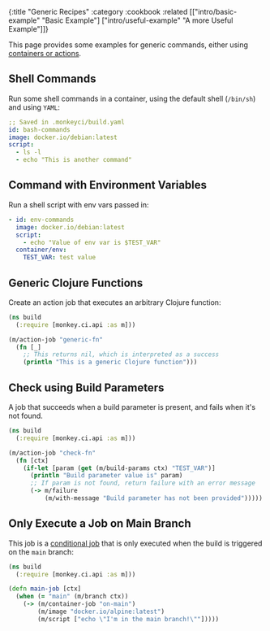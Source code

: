 {:title "Generic Recipes"
 :category :cookbook
 :related [["intro/basic-example" "Basic Example"]
           ["intro/useful-example" "A more Useful Example"]]}

This page provides some examples for generic commands, either using [containers or actions](jobs).

## Shell Commands

Run some shell commands in a container, using the default shell (`/bin/sh`) and using `YAML`:

```yaml
;; Saved in .monkeyci/build.yaml
id: bash-commands
image: docker.io/debian:latest
script:
  - ls -l
  - echo "This is another command"
```

## Command with Environment Variables

Run a shell script with env vars passed in:

```yaml
- id: env-commands
  image: docker.io/debian:latest
  script:
    - echo "Value of env var is $TEST_VAR"
  container/env:
    TEST_VAR: test value
```

## Generic Clojure Functions

Create an action job that executes an arbitrary Clojure function:

```clojure
(ns build
  (:require [monkey.ci.api :as m]))

(m/action-job "generic-fn"
  (fn [_]
    ;; This returns nil, which is interpreted as a success
    (println "This is a generic Clojure function")))
```

## Check using Build Parameters

A job that succeeds when a build parameter is present, and fails when it's not found.

```clojure
(ns build
  (:require [monkey.ci.api :as m]))

(m/action-job "check-fn"
  (fn [ctx]
    (if-let [param (get (m/build-params ctx) "TEST_VAR")]
      (println "Build parameter value is" param)
      ;; If param is not found, return failure with an error message
      (-> m/failure
          (m/with-message "Build parameter has not been provided")))))
```

## Only Execute a Job on Main Branch

This job is a [conditional job](conditions) that is only executed when the build
is triggered on the `main` branch:

```clojure
(ns build
  (:require [monkey.ci.api :as m]))

(defn main-job [ctx]
  (when (= "main" (m/branch ctx))
    (-> (m/container-job "on-main")
        (m/image "docker.io/alpine:latest")
        (m/script ["echo \"I'm in the main branch!\""]))))
```